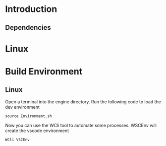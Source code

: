 # Introduction 

## Dependencies

# Linux

# Build Environment
## Linux
Open a terminal into the engine directory.
Run the following code to load the dev environment
```
source Environment.sh
```

Now you can use the WCli tool to automate some processes.
WSCEnv will create the vscode environment

```
WCli VSCEnv
```
